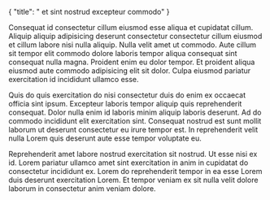 {
  "title": " et sint nostrud excepteur commodo"
}

Consequat id consectetur cillum eiusmod esse aliqua et cupidatat cillum. Aliquip aliquip adipisicing deserunt consectetur consectetur cillum eiusmod et cillum labore nisi nulla aliquip. Nulla velit amet ut commodo. Aute cillum sit tempor elit commodo dolore laboris tempor aliqua consequat sint consequat nulla magna. Proident enim eu dolor tempor. Et proident aliqua eiusmod aute commodo adipisicing elit sit dolor. Culpa eiusmod pariatur exercitation id incididunt ullamco esse.

Quis do quis exercitation do nisi consectetur duis do enim ex occaecat officia sint ipsum. Excepteur laboris tempor aliquip quis reprehenderit consequat. Dolor nulla enim id laboris minim aliquip laboris deserunt. Ad do commodo incididunt elit exercitation sint. Consequat nostrud est sunt mollit laborum ut deserunt consectetur eu irure tempor est. In reprehenderit velit nulla Lorem quis deserunt aute esse tempor voluptate eu.

Reprehenderit amet labore nostrud exercitation sit nostrud. Ut esse nisi ex id. Lorem pariatur ullamco amet sint exercitation in anim in cupidatat do consectetur incididunt ex. Lorem do reprehenderit tempor in ea esse Lorem duis deserunt exercitation Lorem. Et tempor veniam ex sit nulla velit dolore laborum in consectetur anim veniam dolore.